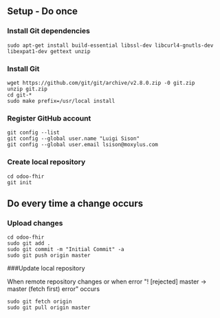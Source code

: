 ## Setup - Do once

### Install Git dependencies
```
sudo apt-get install build-essential libssl-dev libcurl4-gnutls-dev libexpat1-dev gettext unzip
```

### Install Git
```
wget https://github.com/git/git/archive/v2.8.0.zip -0 git.zip
unzip git.zip
cd git-*
sudo make prefix=/usr/local install
```
### Register GitHub account
```
git config --list
git config --global user.name "Luigi Sison"
git config --global user.email lsison@moxylus.com
```
### Create local repository
```
cd odoo-fhir
git init
```
## Do every time a change occurs

### Upload changes
```
cd odoo-fhir
sudo git add .
sudo git commit -m "Initial Commit" -a
sudo git push origin master
```

###Update local repository 

When remote repository changes or when error "! [rejected] master -> master (fetch first) error" occurs
```
sudo git fetch origin
sudo git pull origin master
```
